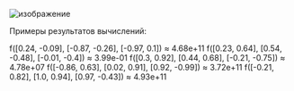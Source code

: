 ![изображение](https://github.com/mir4sem/python/assets/70198995/7d6addd5-2457-4298-93f3-907653b05a87)

Примеры результатов вычислений:

f([0.24, -0.09],
[-0.87, -0.26],
[-0.97, 0.1]) ≈ 4.68e+11
f([0.23, 0.64],
[0.54, -0.48],
[-0.01, -0.4]) ≈ 3.99e-01
f([0.3, 0.92],
[0.44, 0.68],
[-0.21, -0.75]) ≈ 4.78e+07
f([-0.86, 0.63],
[0.02, 0.91],
[0.92, -0.99]) ≈ 3.72e+11
f([-0.21, 0.82],
[1.0, 0.94],
[0.97, -0.43]) ≈ 4.93e+11
